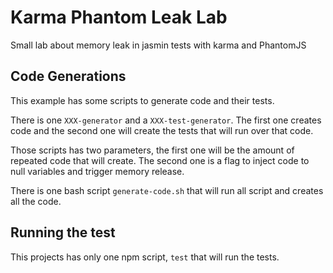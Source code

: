 # Karma Phantom Leak Lab

Small lab about memory leak in jasmin tests with karma and PhantomJS

## Code Generations

This example has some scripts to generate code and their tests.

There is one `XXX-generator` and a `XXX-test-generator`. The first one creates code and the second one will create the tests that will run over that code.

Those scripts has two parameters, the first one will be the amount of repeated code that will create.
The second one is a flag to inject code to null variables and trigger memory release.

There is one bash script `generate-code.sh` that will run all script and creates all the code.


## Running the test

This projects has only one npm script, `test` that will run the tests.
